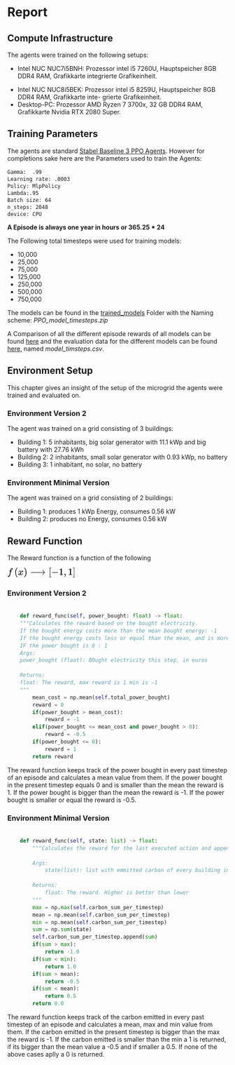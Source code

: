 # Report

## Compute Infrastructure

The agents were trained on the following setups:


* Intel NUC NUC7i5BNH: Prozessor intel i5 7260U, Hauptspeicher 8GB DDR4 RAM, Grafikkarte
integrierte Grafikeinheit.
- Intel NUC NUC8i5BEK: Prozessor intel i5 8259U, Hauptspeicher 8GB DDR4 RAM, Grafikkarte inte-
grierte Grafikeinheit.
- Desktop-PC: Prozessor AMD Ryzen 7 3700x, 32 GB DDR4 RAM, Grafikkarte Nvidia RTX 2080 Super.


## Training Parameters

The agents are standard [Stabel Baseline 3 PPO Agents](https://stable-baselines3.readthedocs.io/en/master/modules/ppo.html). However for completions sake here are the Parameters used to train the Agents:

```
Gamma:  .99
Learning rate: .0003
Policy: MlpPolicy
Lambda:.95
Batch size: 64
n_steps: 2048
device: CPU
```

__A Episode is always one year in hours or 365.25 * 24__

The Following total timesteps were used for training models:

* 10,000
* 25,000
* 75,000
* 125,000
* 250,000
* 500,000
* 750,000

The models can be found in the [trained_models](./trained_models/) Folder with the Naming scheme:
_PPO_model_timesteps.zip_

A Comparison of all the different episode rewards of all models can be found [here](./Plotter/Plotter.html) and the evaluation data for the different models can be found [here](./trained_csv/), named _model_timsteps.csv_.
## Environment Setup

This chapter gives an insight of the setup of the microgrid the agents were trained and evaluated on.

### Environment Version 2

The agent was trained on a grid consisting of 3 buildings:


* Building 1: 5 inhabitants, big solar generator with 11.1 kWp and big battery with 27.76 kWh
* Building 2: 2 inhabitants, small solar generator with 0.93 kWp, no battery
*  Building 3: 1 inhabitant, no solar, no battery



### Environment Minimal Version

The agent was trained on a grid consisting of 2 buildings:


* Building 1: produces 1 kWp Energy, consumes 0.56 kW
* Building 2: produces no Energy, consumes 0.56 kW



## Reward Function

The Reward function is a function of the following 


![formula](images/lagrida_latex_editor.png)

### Environment Version 2

```Python

    def reward_func(self, power_bought: float) -> float:
    """Calculates the reward based on the bought electricity.
    If the bought energy costs more than the mean bought energy: -1
    If the bought energy costs less or equal than the mean, and is more than 0: -0.5
    IF the power bought is 0 : 1
    Args:
    power_bought (float): BOught electricity this step, in euros

    Returns:
    float: The reward, max reward is 1 min is -1
    """
        mean_cost = np.mean(self.total_power_bought)
        reward = 0
        if(power_bought > mean_cost):
            reward = -1
        elif(power_bought <= mean_cost and power_bought > 0):
            reward = -0.5
        if(power_bought <= 0):
            reward = 1
        return reward
```

The reward function keeps track of the power bought in every past timestep of an episode and calculates a mean value from them. If the power bought in the present timestep equals 0 and is smaller than the mean the reward is 1. If the power bought is bigger than the mean the reward is -1. If the power bought is smaller or equal the reward is -0.5. 

### Environment Minimal Version

```Python

    def reward_func(self, state: list) -> float:
        """Calculates the reward for the last executed action and appends sum of carbon in latest timestep to self.carbon_sum_per_timestep

        Args:
            state(list): list with emmitted carbon of every building in latest timestep

        Returns:
            float: The reward. Higher is better than lower
        """
        max = np.max(self.carbon_sum_per_timestep)
        mean = np.mean(self.carbon_sum_per_timestep)
        min = np.mean(self.carbon_sum_per_timestep)
        sum = np.sum(state)
        self.carbon_sum_per_timestep.append(sum)
        if(sum > max):
            return -1.0
        if(sum < min):
            return 1.0
        if(sum > mean):
            return -0.5
        if(sum < mean):
            return 0.5
        return 0.0
```

The reward function keeps track of the carbon emitted in every past timestep of an episode and calculates a mean, max and min value from them. If the carbon emitted in the present timestep is bigger than the max the reward is -1. If the carbon emitted is smaller than the min a 1 is returned, if its bigger than the mean value a -0.5 and if smaller a 0.5. If none of the above cases aplly a 0 is returned.